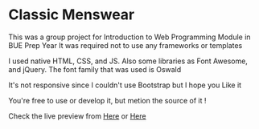 # Classic Menswear

This was a group project for Introduction to Web Programming Module in BUE Prep Year
It was required not to use any frameworks or templates

I used native HTML, CSS, and JS. Also some libraries as Font Awesome, and jQuery.
The font family that was used is Oswald

It's not responsive since I couldn't use Bootstrap but I hope you Like it

You're free to use or develop it, but metion the source of it !

Check the live preview from <a href="https://daviddoaa.me/menswear/" target="_blank">Here</a> or <a href="https://david-maximous.github.io/menswear/" target="_blank">Here</a>
